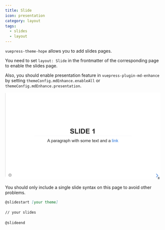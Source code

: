 ```yaml
---
title: Slide
icon: presentation
category: layout
tags:
  - slides
  - layout
---
```


`vuepress-theme-hope` allows you to add slides pages.

You need to set `layout: Slide` in the frontmatter of the corresponding page to enable the slides page.

Also, you should enable presentation feature in `vuepress-plugin-md-enhance` by setting `themeConfig.mdEnhance.enableAll` or `themeConfig.mdEnhance.presentation`.

![Slide page screenshot](./assets/slides.png)

You should only include a single slide syntax on this page to avoid other problems.

```md
@slidestart [your theme]

// your slides

@slideend
```
